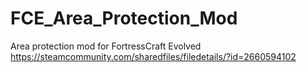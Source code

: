 # FCE_Area_Protection_Mod
Area protection mod for FortressCraft Evolved
https://steamcommunity.com/sharedfiles/filedetails/?id=2660594102
